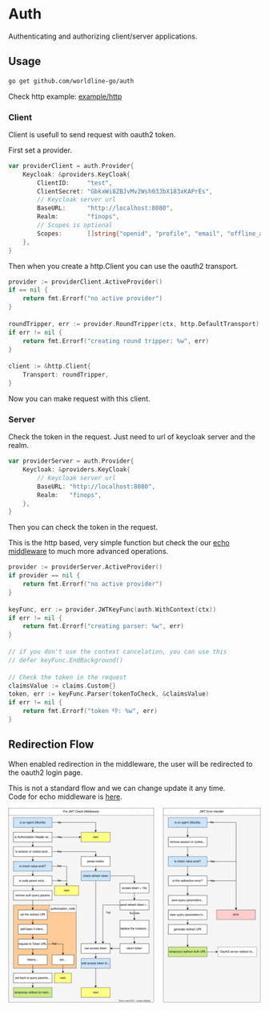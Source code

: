 # Auth

Authenticating and authorizing client/server applications.

## Usage

```sh
go get github.com/worldline-go/auth
```

Check http example: [example/http](example/http)

### Client

Client is usefull to send request with oauth2 token.

First set a provider.

```go
var providerClient = auth.Provider{
	Keycloak: &providers.KeyCloak{
		ClientID:     "test",
		ClientSecret: "GbkxWi8ZBJvMv2Wsh03JbX183xKAPrEs",
        // Keycloak server url
		BaseURL:      "http://localhost:8080",
		Realm:        "finops",
        // Scopes is optional
		Scopes:       []string{"openid", "profile", "email", "offline_access"},
	},
}
```

Then when you create a http.Client you can use the oauth2 transport.

```go
provider := providerClient.ActiveProvider()
if == nil {
	return fmt.Errorf("no active provider")
}

roundTripper, err := provider.RoundTripper(ctx, http.DefaultTransport)
if err != nil {
	return fmt.Errorf("creating round tripper: %w", err)
}

client := &http.Client{
    Transport: roundTripper,
}
```

Now you can make request with this client.

### Server

Check the token in the request. Just need to url of keycloak server and the realm.

```go
var providerServer = auth.Provider{
	Keycloak: &providers.KeyCloak{
        // Keycloak server url
		BaseURL: "http://localhost:8080",
		Realm:   "finops",
	},
}
```

Then you can check the token in the request.

This is the http based, very simple function but check the our [echo middleware](middlewares/authecho/README.md) to much more advanced operations.

```go
provider := providerServer.ActiveProvider()
if provider == nil {
	return fmt.Errorf("no active provider")
}

keyFunc, err := provider.JWTKeyFunc(auth.WithContext(ctx))
if err != nil {
	return fmt.Errorf("creating parser: %w", err)
}

// if you don't use the context cancelation, you can use this
// defer keyFunc.EndBackground()

// Check the token in the request
claimsValue := claims.Custom{}
token, err := keyFunc.Parser(tokenToCheck, &claimsValue)
if err != nil {
    return fmt.Errorf("token 👎: %w", err)
}
```

## Redirection Flow

When enabled redirection in the middleware, the user will be redirected to the oauth2 login page.

This is not a standard flow and we can change update it any time.  
Code for echo middleware is [here](middlewares/authecho/README.md).

![Redirection Flow](docs/redirection-flow.svg)

